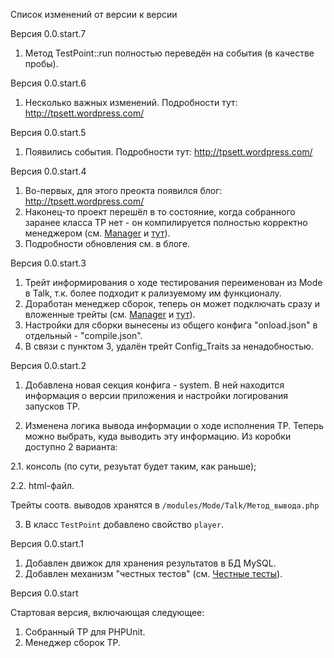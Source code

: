 Список изменений от версии к версии

Версия 0.0.start.7

1. Метод TestPoint::run полностью переведён на события (в качестве пробы).

Версия 0.0.start.6

1. Несколько важных изменений. Подробности тут: http://tpsett.wordpress.com/

Версия 0.0.start.5

1. Появились события. Подробности тут: http://tpsett.wordpress.com/

Версия 0.0.start.4

1. Во-первых, для этого преокта появился блог: http://tpsett.wordpress.com/
2. Наконец-то проект перешёл в то состояние, когда собранного заранее класса ТР нет - он компилируется полностью корректно менеджером (см. [Manager](https://github.com/Sett/testpoint/wiki/TestPoint_Manager) и [тут](https://github.com/Sett/testpoint/wiki/%D0%A4%D0%B8%D0%BB%D0%BE%D1%81%D0%BE%D1%84%D0%B8%D1%8F-TestPoint'a)).
3. Подробности обновления см. в блоге.

Версия 0.0.start.3

1. Трейт информирования о ходе тестирования переименован из Mode в Talk, т.к. более подходит к рализуемому им функционалу.
2. Доработан менеджер сборок, теперь он может подключать сразу и вложенные трейты (см. [Manager](https://github.com/Sett/testpoint/wiki/TestPoint_Manager) и [тут](https://github.com/Sett/testpoint/wiki/%D0%A4%D0%B8%D0%BB%D0%BE%D1%81%D0%BE%D1%84%D0%B8%D1%8F-TestPoint'a)).
3. Настройки для сборки вынесены из общего конфига "onload.json" в отдельный - "compile.json". 
4. В связи с пунктом 3, удалён трейт Config_Traits за ненадобностью.

Версия 0.0.start.2

1. Добавлена новая секция конфига - system. 
В ней находится информация о версии приложения и настройки логирования запусков ТР.

2. Изменена логика вывода информации о ходе исполнения ТР.
Теперь можно выбрать, куда выводить эту информацию. Из коробки доступно 2 варианта:

2.1. консоль (по сути, резуьтат будет таким, как раньше);

2.2. html-файл.

Трейты соотв. выводов хранятся в ```/modules/Mode/Talk/Метод_вывода.php```

3. В класс ```TestPoint``` добавлено свойство ```player```.

Версия 0.0.start.1

1. Добавлен движок для хранения результатов в БД MySQL.
2. Добавлен механизм "честных тестов" (см. [Честные тесты](https://github.com/Sett/testpoint/wiki/Честные-тесты)).

Версия 0.0.start

Стартовая версия, включающая следующее:

1. Собранный ТР для PHPUnit.
2. Менеджер сборок ТР.
